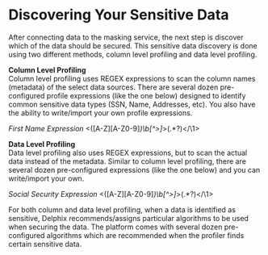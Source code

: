 # Discovering Your Sensitive Data

After connecting data to the masking service, the next step is discover
which of the data should be secured. This sensitive data discovery is
done using two different methods, column level profiling and data level
profiling.  
  
**Column Level Profiling**  
Column level profiling uses REGEX expressions to scan the column names
(metadata) of the select data sources. There are several dozen
pre-configured profile expressions (like the one below) designed to
identify common sensitive data types (SSN, Name, Addresses, etc). You
also have the ability to write/import your own profile expressions.  
  

*First Name Expression*  <([A-Z][A-Z0-9]*)\b[^>]*>(.*?)&lt;/\1&gt;
  
  
**Data Level Profiling**  
Data level profiling also uses REGEX expressions, but to scan the actual
data instead of the metadata. Similar to column level profiling, there
are several dozen pre-configured expressions (like the one below) and
you can write/import your own.  
  
*Social Security Expression*  <([A-Z][A-Z0-9]*)\b[^>]*>(.*?)&lt;/\1&gt;
  
For both column and data level profiling, when a data is identified as
sensitive, Delphix recommends/assigns particular algorithms to be used
when securing the data. The platform comes with several dozen
pre-configured algorithms which are recommended when the profiler finds
certain sensitive data.

